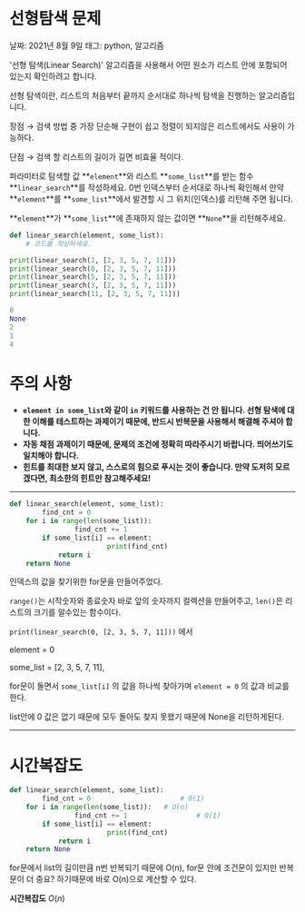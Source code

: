 # 선형탐색 문제

날짜: 2021년 8월 9일
태그: python, 알고리즘

'선형 탐색(Linear Search)' 알고리즘을 사용해서 어떤 원소가 리스트 안에 포함되어 있는지 확인하려고 합니다. 

선형 탐색이란, 리스트의 처음부터 끝까지 순서대로 하나씩 탐색을 진행하는 알고리즘입니다.

장점 → 검색 방법 중 가장 단순해 구현이 쉽고 정렬이 되지않은 리스트에서도 사용이 가능하다.

단점 → 검색 할 리스트의 길이가 길면 비효율 적이다.

파라미터로 탐색할 값 **`element`**와 리스트 **`some_list`**를 받는 함수 **`linear_search`**를 작성하세요. 0번 인덱스부터 순서대로 하나씩 확인해서 만약 **`element`**를 **`some_list`**에서 발견할 시 그 위치(인덱스)를 리턴해 주면 됩니다.

**`element`**가 **`some_list`**에 존재하지 않는 값이면 **`None`**을 리턴해주세요.

```python
def linear_search(element, some_list):
    # 코드를 작성하세요.

print(linear_search(2, [2, 3, 5, 7, 11]))
print(linear_search(0, [2, 3, 5, 7, 11]))
print(linear_search(5, [2, 3, 5, 7, 11]))
print(linear_search(3, [2, 3, 5, 7, 11]))
print(linear_search(11, [2, 3, 5, 7, 11]))
```

```python
0
None
2
1
4
```

# **주의 사항**

- **`element in some_list`와 같이 `in` 키워드를 사용하는 건 안 됩니다. 선형 탐색에 대한 이해를 테스트하는 과제이기 때문에, 반드시 반복문을 사용해서 해결해 주셔야 합니다.**
- **자동 채점 과제이기 때문에, 문제의 조건에 정확히 따라주시기 바랍니다. 띄어쓰기도 일치해야 합니다.**
- **힌트를 최대한 보지 않고, 스스로의 힘으로 푸시는 것이 좋습니다. 만약 도저히 모르겠다면, 최소한의 힌트만 참고해주세요!**

---

```python
def linear_search(element, some_list):
		find_cnt = 0
    for i in range(len(some_list)):
				find_cnt += 1
        if some_list[i] == element:
						print(find_cnt)
            return i
    return None
```

인덱스의 값을 찾기위한 for문을 만들어주었다.

`range()`는 시작숫자와 종료숫자 바로 앞의 숫자까지 컬렉션을 만들어주고, `len()`은 리스트의 크기를 알수있는 함수이다.

`print(linear_search(0, [2, 3, 5, 7, 11]))` 에서

element = 0

some_list = [2, 3, 5, 7, 11],

for문이 돌면서 `some_list[i]` 의 값을 하나씩 찾아가며 `element = 0` 의 값과 비교를 한다.

list안에 0 값은 없기 때문에 모두 돌아도 찾지 못했기 때문에 None을 리턴하게된다.

---

# 시간복잡도

```python
def linear_search(element, some_list):
		find_cnt = 0                      # O(1) 
    for i in range(len(some_list)):   # O(n)
				find_cnt += 1                 # O(1)
        if some_list[i] == element:
						print(find_cnt)
            return i
    return None
```

for문에서 list의 길이만큼 n번 반복되기 때문에 O(n), for문 안에 조건문이 있지만 반복문이 더 중요? 하기때문에 바로 O(n)으로 계산할 수 있다.

**시간복잡도**
$O(n)$